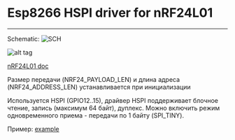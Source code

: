 # Esp8266 HSPI driver for nRF24L01
---

Schematic: 
![SCH](https://github.com/vad7/nrf24l01_esp8266/blob/master/esp8266-nrf24l01.jpg)

![alt tag](https://github.com/vad7/nrf24l01_esp8266/blob/master/nRF24L01.jpg)

[nRF24L01 doc](https://github.com/vad7/nrf24l01_esp8266.git/blob/master/nRF24L01P_Product_Specification_1_0.pdf) 

Размер передачи (NRF24_PAYLOAD_LEN) и длина адреса (NRF24_ADDRESS_LEN) устанавливается при инициализации

Используется HSPI (GPIO12..15), драйвер HSPI поддерживает блочное чтение, запись (максимум 64 байт), дуплекс. 
Можно включить режим одновременного приема - передачи по 1 байту (SPI_TINY).

Пример: [example](https://github.com/vad7/WirelessCO2_esp8266/blob/master/app/user/wireless_co2.c)
